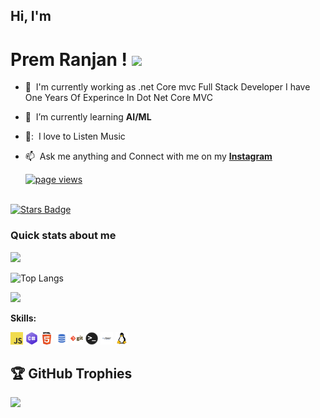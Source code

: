 <h2> Hi, I'm </h2><h1> Prem Ranjan ! <img src="https://media.giphy.com/media/mGcNjsfWAjY5AEZNw6/giphy.gif" width="50"></h1>


- :office: &nbsp;I'm currently working as .net Core mvc Full Stack Developer I have One Years Of Experince In Dot Net Core MVC
- :seedling: &nbsp;I’m currently learning **AI/ML**
- 🎵: &nbsp;I love to Listen Music 
- :mailbox: &nbsp;Ask me anything and Connect with me on my **[Instagram](https://www.instagram.com/prem_ranjan8540)**

  <a href="https://github.com/prem43">
    <img src="https://komarev.com/ghpvc/?username=prem43" alt="page views" />
  </a>

<br>
<a href="https://github.com/prem43/prem43/stargazers"><img src="https://img.shields.io/github/stars/prem43/prem43" alt="Stars Badge"/></a>

### Quick stats about me

 <img align="centre" src="https://github-readme-stats.vercel.app/api?username=prem43&count_private=true&include_all_commits=true&show_icons=true&title_color=007bff&text_color=e7e7e7&icon_color=007bff&bg_color=171c28" />
<a />
  
![Top Langs](https://github-readme-stats.vercel.app/api/top-langs/?username=prem43&layout=compact&title_color=007bff&text_color=e7e7e7&icon_color=007bff&bg_color=171c28)

<a href="http://www.github.com/prem43"><img src="https://github-readme-streak-stats.herokuapp.com/?user=prem43&stroke=ffffff&background=1c1917&ring=0891b2&fire=0891b2&currStreakNum=ffffff&currStreakLabel=0891b2&sideNums=ffffff&sideLabels=ffffff&dates=ffffff&hide_border=true" /></a>

  **Skills:**  

<code><img height="20" src="https://raw.githubusercontent.com/github/explore/80688e429a7d4ef2fca1e82350fe8e3517d3494d/topics/javascript/javascript.png"></code>
<code><img height="20" src="https://raw.githubusercontent.com/github/explore/80688e429a7d4ef2fca1e82350fe8e3517d3494d/topics/csharp/csharp.png"></code>
<code><img height="20" src="https://raw.githubusercontent.com/github/explore/80688e429a7d4ef2fca1e82350fe8e3517d3494d/topics/html/html.png"></code>
<code><img height="20" src="https://raw.githubusercontent.com/github/explore/80688e429a7d4ef2fca1e82350fe8e3517d3494d/topics/sql/sql.png"></code>
<code><img height="20" src="https://raw.githubusercontent.com/github/explore/80688e429a7d4ef2fca1e82350fe8e3517d3494d/topics/git/git.png"></code>
<code><img height="20" src="https://raw.githubusercontent.com/github/explore/80688e429a7d4ef2fca1e82350fe8e3517d3494d/topics/terminal/terminal.png"></code>
<code><img height="20" src="https://raw.githubusercontent.com/github/explore/80688e429a7d4ef2fca1e82350fe8e3517d3494d/topics/jquery/jquery.png"></code>
<code><img height="20" src="https://raw.githubusercontent.com/github/explore/80688e429a7d4ef2fca1e82350fe8e3517d3494d/topics/linux/linux.png"></code>





## 🏆 GitHub Trophies

![](https://github-profile-trophy.vercel.app/?username=prem43&theme=discord&no-frame=true&no-bg=false&margin-w=4)
